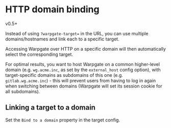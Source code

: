 # HTTP domain binding

<div class="badge font-xs text-bg-warning mb-3">v0.5+</div>

Instead of using `?warpgate-target=` in the URL, you can use multiple domains/hostnames and link each to a specific target.

Accessing Warpgate over HTTP on a specific domain will then automatically select the corresponding target.

For optimal results, you want to host Warpgate on a common higher-level domain (e.g. `wg.acme.inc`, as set by the `external_host` config option), with target-specific domains as subdomains of this one (e.g. `gitlab.wg.acme.inc`) - this will prevent users from having to log in again when switching between domains (Warpgate will set its session cookie for all subdomains).

## Linking a target to a domain

Set the `Bind to a domain` property in the target config.
